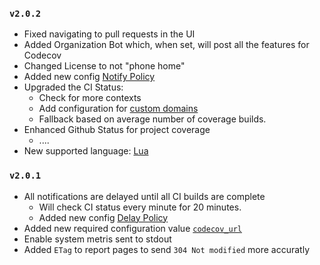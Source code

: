 ### `v2.0.2`
- Fixed navigating to pull requests in the UI
- Added Organization Bot which, when set, will post all the features for Codecov
- Changed License to not "phone home"
- Added new config [Notify Policy](https://github.com/codecov/enterprise/wiki/Configuration#notify-policy)
- Upgraded the CI Status:
  - Check for more contexts
  - Add configuration for [custom domains](https://github.com/codecov/enterprise/wiki/Configuration#ci-providers)
  - Fallback based on average number of coverage builds.
- Enhanced Github Status for project coverage
  - ....
- New supported language: [Lua](https://github.com/codecov/example-lua)


### `v2.0.1`
- All notifications are delayed until all CI builds are complete
    - Will check CI status every minute for 20 minutes.
    - Added new config [Delay Policy](https://github.com/codecov/enterprise/wiki/Configuration#delay-policy)
- Added new required configuration value [`codecov_url`](https://github.com/codecov/enterprise/wiki/Configuration#codecov-url)
- Enable system metris sent to stdout
- Added `ETag` to report pages to send `304 Not modified` more accuratly
